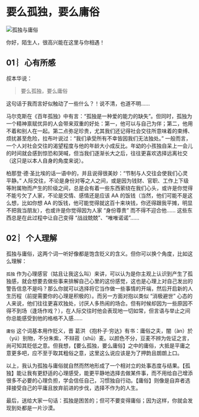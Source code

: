 # 要么孤独，要么庸俗

![孤独与庸俗](https://ss0.bdstatic.com/70cFvHSh_Q1YnxGkpoWK1HF6hhy/it/u=2667777368,931055974&fm=15&gp=0.jpg)

你好，陌生人，很高兴能在这里与你相遇！

## 01 ︴心有所感

叔本华说：

> 要么孤独，要么庸俗

这句话于我而言好似触动了一些什么？！说不清，也道不明……

马尔克斯在《百年孤独》中有言：“孤独是一种爱的能力的缺失”。但同时，孤独为一个精神禀赋优异的人会带来双重的好处：第一，他可以与自己为伴；第二，他用不着和别人在一起。第二点弥足珍贵，尤其我们还记得社会交往所意味着的束缚、烦扰甚至危险，拉布叶说过：“我们承受所有不幸皆因我们无法独处。” 一般而言，一个人对社会交往的渴望程度与他的年龄大小成反比。年幼的小孩独自呆上一会儿的时间就会感到惊恐和哭喊，但当我们逐渐长大之后，往往更喜欢选择远离社交（这只是以本人自身的角度来说）。

柏那登·德·圣比埃的话一语中的，并且说得很美妙：“节制与人交往会使我们心灵平静。” 人际交往，不论是身份对等之人之间，或是因为钱财、官职、工作上下级等附属物而产生的阶级之间，总是会有着一些东西萦绕在我们心头，或许是你觉得不能亏欠了人家，不论是交情、感情还是应该 AA 的饭钱（当然，他们可能不是这么想，比如你想 AA 的饭钱，他可能觉得就这百十来块钱，你还得跟我平摊，明显不把我当朋友），也或许是你觉得因为人家 “身份尊贵” 而不得不迎合他…… 这些东西总是在此过程中让自己变得 “战战兢兢”、“唯唯诺诺”……

## 02 ︴个人理解

孤独与庸俗，这两个词一听好像都是饱含贬义的含义。但你可以换个角度，比如这么理解：

`孤独` 作为心理感官（姑且让我这么叫）来讲，可以认为是你主观上认识到产生了孤独感，就会想要去做些事来排解自己心里的这份感觉，这也是心理上对自己发出的警告信息不是吗？那么你就可以选择将它当作做一些事情的开端，然后开启新的人生历程（前提需要你的心理是积极的）。而另一方面对抱以类似 “消极避世” 心态的人来说，他们往往更喜欢独处，讨厌人多热闹的场合。但有时候却因为一些原因不得不到场（逢场作戏？），在人际交往时他会表现地一切如常，但言语与举止之间你总能感受到他的格格不入感……

`庸俗` 这个词基本用作贬义，晋 葛洪 《抱朴子·穷达》有书：庸俗之夫，闇（àn）於（yú）别物，不分朱紫，不辩菽（shū）麦。以颜色不分，豆麦不辨为佐证之言，尚可知其贬低之意。但我想，【要么孤独，要么庸俗】之中的庸俗，大抵是平庸之意更多吧，应不至于取其粗俗之意，这里这么说应该是为了押韵且朗朗上口。

以上，我认为孤独与庸俗就自然而然地形成了一个相对立的处事态度与结果。【孤独】能让我有更舒适的心理感受，能更平静地选择去做某件事，而不用给自己增添很多不必要的心理负担，学会信任自己，习惯独自行动。【庸俗】则像是自弃者选择接受自己的平庸且放弃前进的步伐，选择不作为的人生。

最后，送给大家一句话：孤独是困苦的；但可不要变得庸俗；因为这样，你就会发现到处都是一片沙漠。
